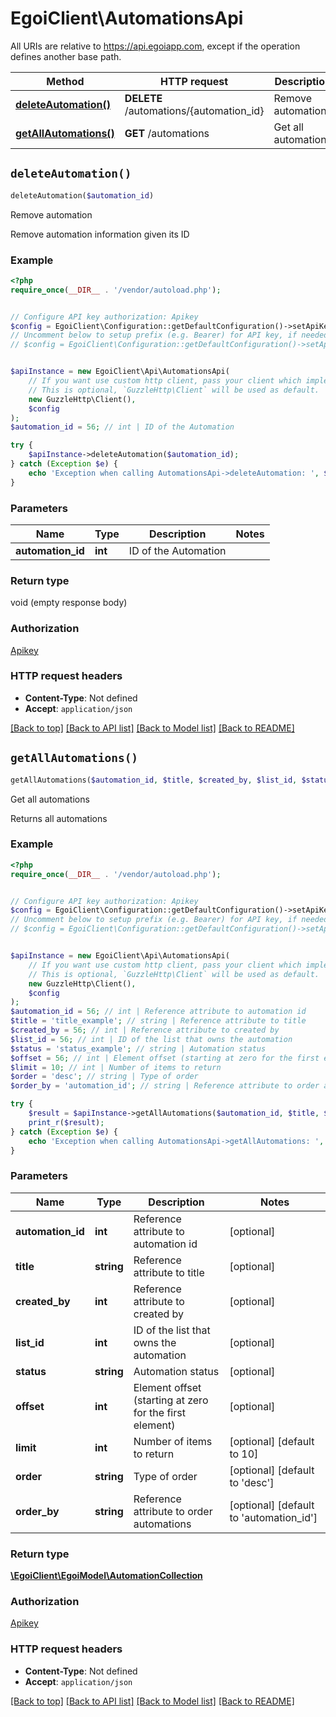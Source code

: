 # EgoiClient\AutomationsApi

All URIs are relative to https://api.egoiapp.com, except if the operation defines another base path.

| Method | HTTP request | Description |
| ------------- | ------------- | ------------- |
| [**deleteAutomation()**](AutomationsApi.md#deleteAutomation) | **DELETE** /automations/{automation_id} | Remove automation |
| [**getAllAutomations()**](AutomationsApi.md#getAllAutomations) | **GET** /automations | Get all automations |


## `deleteAutomation()`

```php
deleteAutomation($automation_id)
```

Remove automation

Remove automation information given its ID

### Example

```php
<?php
require_once(__DIR__ . '/vendor/autoload.php');


// Configure API key authorization: Apikey
$config = EgoiClient\Configuration::getDefaultConfiguration()->setApiKey('Apikey', 'YOUR_API_KEY');
// Uncomment below to setup prefix (e.g. Bearer) for API key, if needed
// $config = EgoiClient\Configuration::getDefaultConfiguration()->setApiKeyPrefix('Apikey', 'Bearer');


$apiInstance = new EgoiClient\Api\AutomationsApi(
    // If you want use custom http client, pass your client which implements `GuzzleHttp\ClientInterface`.
    // This is optional, `GuzzleHttp\Client` will be used as default.
    new GuzzleHttp\Client(),
    $config
);
$automation_id = 56; // int | ID of the Automation

try {
    $apiInstance->deleteAutomation($automation_id);
} catch (Exception $e) {
    echo 'Exception when calling AutomationsApi->deleteAutomation: ', $e->getMessage(), PHP_EOL;
}
```

### Parameters

| Name | Type | Description  | Notes |
| ------------- | ------------- | ------------- | ------------- |
| **automation_id** | **int**| ID of the Automation | |

### Return type

void (empty response body)

### Authorization

[Apikey](../../README.md#Apikey)

### HTTP request headers

- **Content-Type**: Not defined
- **Accept**: `application/json`

[[Back to top]](#) [[Back to API list]](../../README.md#endpoints)
[[Back to Model list]](../../README.md#models)
[[Back to README]](../../README.md)

## `getAllAutomations()`

```php
getAllAutomations($automation_id, $title, $created_by, $list_id, $status, $offset, $limit, $order, $order_by): \EgoiClient\EgoiModel\AutomationCollection
```

Get all automations

Returns all automations

### Example

```php
<?php
require_once(__DIR__ . '/vendor/autoload.php');


// Configure API key authorization: Apikey
$config = EgoiClient\Configuration::getDefaultConfiguration()->setApiKey('Apikey', 'YOUR_API_KEY');
// Uncomment below to setup prefix (e.g. Bearer) for API key, if needed
// $config = EgoiClient\Configuration::getDefaultConfiguration()->setApiKeyPrefix('Apikey', 'Bearer');


$apiInstance = new EgoiClient\Api\AutomationsApi(
    // If you want use custom http client, pass your client which implements `GuzzleHttp\ClientInterface`.
    // This is optional, `GuzzleHttp\Client` will be used as default.
    new GuzzleHttp\Client(),
    $config
);
$automation_id = 56; // int | Reference attribute to automation id
$title = 'title_example'; // string | Reference attribute to title
$created_by = 56; // int | Reference attribute to created by
$list_id = 56; // int | ID of the list that owns the automation
$status = 'status_example'; // string | Automation status
$offset = 56; // int | Element offset (starting at zero for the first element)
$limit = 10; // int | Number of items to return
$order = 'desc'; // string | Type of order
$order_by = 'automation_id'; // string | Reference attribute to order automations

try {
    $result = $apiInstance->getAllAutomations($automation_id, $title, $created_by, $list_id, $status, $offset, $limit, $order, $order_by);
    print_r($result);
} catch (Exception $e) {
    echo 'Exception when calling AutomationsApi->getAllAutomations: ', $e->getMessage(), PHP_EOL;
}
```

### Parameters

| Name | Type | Description  | Notes |
| ------------- | ------------- | ------------- | ------------- |
| **automation_id** | **int**| Reference attribute to automation id | [optional] |
| **title** | **string**| Reference attribute to title | [optional] |
| **created_by** | **int**| Reference attribute to created by | [optional] |
| **list_id** | **int**| ID of the list that owns the automation | [optional] |
| **status** | **string**| Automation status | [optional] |
| **offset** | **int**| Element offset (starting at zero for the first element) | [optional] |
| **limit** | **int**| Number of items to return | [optional] [default to 10] |
| **order** | **string**| Type of order | [optional] [default to &#39;desc&#39;] |
| **order_by** | **string**| Reference attribute to order automations | [optional] [default to &#39;automation_id&#39;] |

### Return type

[**\EgoiClient\EgoiModel\AutomationCollection**](../Model/AutomationCollection.md)

### Authorization

[Apikey](../../README.md#Apikey)

### HTTP request headers

- **Content-Type**: Not defined
- **Accept**: `application/json`

[[Back to top]](#) [[Back to API list]](../../README.md#endpoints)
[[Back to Model list]](../../README.md#models)
[[Back to README]](../../README.md)
